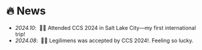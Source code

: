 # 🔥 News
- *2024.10*: &nbsp;🎉🎉 Attended CCS 2024 in Salt Lake City—my first international trip!
- *2024.08*: &nbsp;🎉🎉 Legilimens was accepted by CCS 2024!. Feeling so lucky.